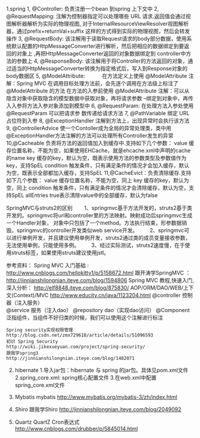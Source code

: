 ﻿1.spring
	1, @Controller:
			负责注册一个bean 到spring 上下文中
	2, @RequestMapping:
			注解为控制器指定可以处理哪些 URL 请求.返回值会通过视图解析器解析为实际的物理视图, 
			对于InternalResourceViewResolver视图解析器，通过prefix+returnVal+suffix 这样的方式得到实际的物理视图，然后会转发操作
	3, @RequestBody:
			该注解用于读取Request请求的body部分数据，使用系统默认配置的HttpMessageConverter进行解析，然后把相应的数据绑定到要返回的对象上 ,再把HttpMessageConverter返回的对象数据绑定到 controller中方法的参数上
	4, @ResponseBody:
			该注解用于将Controller的方法返回的对象，通过适当的HttpMessageConverter转换为指定格式后，写入到Response对象的body数据区
	5, @ModelAttribute:　　　
			在方法定义上使用 @ModelAttribute 注解：Spring MVC 在调用目标处理方法前，会先逐个调用在方法级上标注了@ModelAttribute 的方法
			在方法的入参前使用 @ModelAttribute 注解：可以从隐含对象中获取隐含的模型数据中获取对象，再将请求参数 –绑定到对象中，再传入入参将方法入参对象添加到模型中 
	6, @RequestParam:
			在处理方法入参处使用 @RequestParam 可以把请求参 数传递给请求方法
	7, @PathVariable
			绑定 URL 占位符到入参
	8, @ExceptionHandler
			注解到方法上，出现异常时会执行该方法
	9, @ControllerAdvice
			使一个Contoller成为全局的异常处理类，类中用@ExceptionHandler方法注解的方法可以处理所有Controller发生的异常
	10,@Cacheable 负责将方法的返回值加入到缓存中.支持如下几个参数：
		value		缓存位置名称，不能为空，如果使用EHCache，就是ehcache.xml中声明的cache的name
		key			缓存的key，默认为空，既表示使用方法的参数类型及参数值作为key，支持SpEL
		condition	触发条件，只有满足条件的情况才会加入缓存，默认为空，既表示全部都加入缓存，支持SpEL
	11,@CacheEvict：负责清除缓存.支持如下几个参数：
		value		缓存位置名称，不能为空，同上
		key			缓存的key，默认为空，同上
		condition	触发条件，只有满足条件的情况才会清除缓存，默认为空，支持SpEL
		allEntries	true表示清除value中的全部缓存，默认为false
		
SpringMVC与struts2的区别
　　1、springmvc基于方法开发的，struts2基于类开发的。springmvc将url和controller里的方法映射。映射成功后springmvc生成一个Handler对象，
	对象中只包括了一个method。方法执行结束，形参数据销毁。springmvc的controller开发类似web service开发。
　　2、springmvc可以进行单例开发，并且建议使用单例开发，struts2通过类的成员变量接收参数，无法使用单例，只能使用多例。
　　3、经过实际测试，struts2速度慢，在于使用struts标签，如果使用struts建议使用jstl。
		
参考资料：
	Spring MVC 入门基础	:					http://www.cnblogs.com/hellokitty1/p/5158672.html
	 跟开涛学SpringMVC	 ：					http://jinnianshilongnian.iteye.com/blog/1594806
	Spring MVC 教程,快速入门,深入分析：			http://elf8848.iteye.com/blog/875830/
	AOP/ORM/DAO/WEB/上下文(Context)/MVC	http://www.educity.cn/java/1123204.html
	@controller 控制器（注入服务）		
	@service 服务（注入dao）
	@repository dao（实现dao访问）
	@Component泛指组件，当组件不好归类的时候，我们可以使用这个注解进行标注
		
	Spring security实现权限管理				http://blog.csdn.net/zmx729618/article/details/51096593
	初识 Spring Security					http://wiki.jikexueyuan.com/project/spring-security/
	跟我学spring3							http://jinnianshilongnian.iteye.com/blog/1482071

2. hibernate
	1.导入jar包：hibernate 与 spring 的jar包。具体见pom.xml文件
	2.spring_core.xml: spring核心配置文件
	3.在web.xml中配置 spring_core.xml文件

3. Mybatis
	mybatis								http://www.mybatis.org/mybatis-3/zh/index.html

4. Shiro
	跟我学Shiro							http://jinnianshilongnian.iteye.com/blog/2049092
	
5. Quartz
	QuartZ Cron表达式	http://www.cnblogs.com/drubber/p/5845014.html